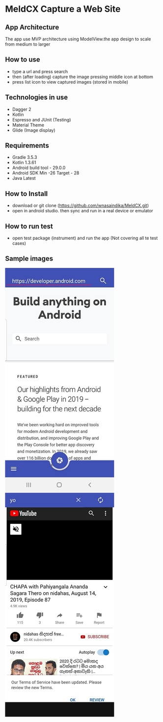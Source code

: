 # MeldCX Capture a Web Site
 ## App Architecture
  The app use MVP architecture using ModelView.the app design to scale from medium to larger
 ## How to use 
  - type a url and press search 
  - then (after loading) capture the image pressing middle icon at bottom
  - press list icon to view captured images (stored in mobile)    
 ## Technologies in use 
  - Dagger 2
  - Kotlin
  - Espresso and JUnit (Testing)
  - Material Theme
  - Glide (Image display)
 ## Requirements
  - Gradle 3.5.3
  - Kotlin 1.3.61
  - Android build tool - 29.0.0
  - Android SDK Min -26 Target - 28 
  - Java Latest  
 ## How to Install 
  - download or git clone (https://github.com/wnasaindika/MeldCX.git)
  - open in android studio. then sync and run in a real device or emulator 
 ## How to run test 
  - open test package (instrument) and run the app (Not covering all te test cases)
 ## Sample images 
 ![Sample1](sample1.jpg) ![Sample2](sample2.jpg)